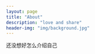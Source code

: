 ```yaml
---
layout: page
title: "About"
description: "love and share" 
header-img: "img/background.jpg"
---
```


还没想好怎么介绍自己





